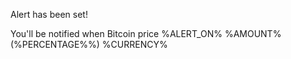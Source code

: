 Alert has been set\!

You'll be notified when Bitcoin price %ALERT_ON% %AMOUNT% \(%PERCENTAGE%%\) %CURRENCY%
